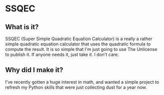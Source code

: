 # SSQEC

## What is it?
SSQEC (Super Simple Quadratic Equation Calculator) is a really a rather simple quadratic equation calculator that uses the quadratic formula to compute the result. It is so simple that I'm just going to use The Unlicense to publish it. If anyone needs it, just take it. I don't care.

## Why did I make it?
I've recently gotten a huge interest in math, and wanted a simple project to refresh my Python skills that were just collecting dust for a year now.
